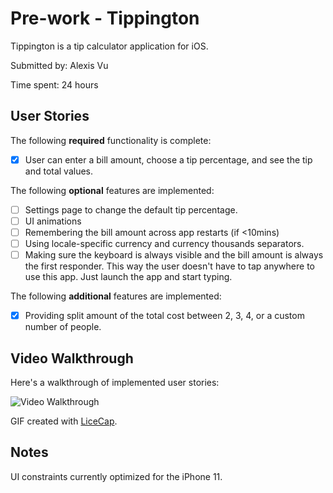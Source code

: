 # Pre-work - Tippington

Tippington is a tip calculator application for iOS.

Submitted by: Alexis Vu

Time spent: 24 hours

## User Stories

The following **required** functionality is complete:

* [x] User can enter a bill amount, choose a tip percentage, and see the tip and total values.

The following **optional** features are implemented:
* [ ] Settings page to change the default tip percentage.
* [ ] UI animations
* [ ] Remembering the bill amount across app restarts (if <10mins)
* [ ] Using locale-specific currency and currency thousands separators.
* [ ] Making sure the keyboard is always visible and the bill amount is always the first responder. This way the user doesn't have to tap anywhere to use this app. Just launch the app and start typing.

The following **additional** features are implemented:

- [x] Providing split amount of the total cost between 2, 3, 4, or a custom number of people.

## Video Walkthrough 

Here's a walkthrough of implemented user stories:

<img src=demo.gif title='Video Walkthrough' width='' alt='Video Walkthrough' />

GIF created with [LiceCap](http://www.cockos.com/licecap/).

## Notes

UI constraints currently optimized for the iPhone 11.
